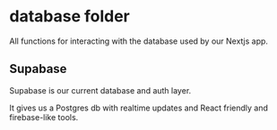 # database folder

All functions for interacting with the database used by our Nextjs app.

## Supabase

Supabase is our current database and auth layer.

It gives us a Postgres db with realtime updates and React friendly and firebase-like tools.

